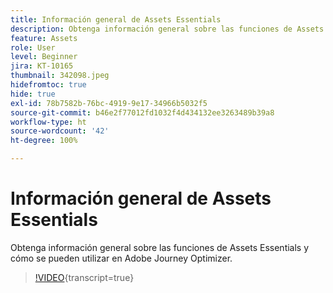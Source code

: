 ```yaml
---
title: Información general de Assets Essentials
description: Obtenga información general sobre las funciones de Assets Essentials y cómo se pueden utilizar en Adobe Journey Optimizer.
feature: Assets
role: User
level: Beginner
jira: KT-10165
thumbnail: 342098.jpeg
hidefromtoc: true
hide: true
exl-id: 78b7582b-76bc-4919-9e17-34966b5032f5
source-git-commit: b46e2f77012fd1032f4d434132ee3263489b39a8
workflow-type: ht
source-wordcount: '42'
ht-degree: 100%

---
```


# Información general de Assets Essentials

Obtenga información general sobre las funciones de Assets Essentials y cómo se pueden utilizar en Adobe Journey Optimizer.

>[!VIDEO](https://video.tv.adobe.com/v/342098?quality=12&learn=on){transcript=true}
